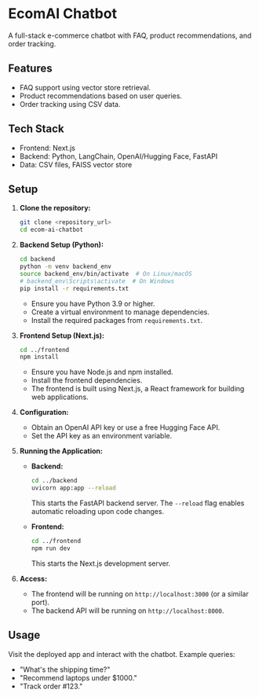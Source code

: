 # EcomAI Chatbot

A full-stack e-commerce chatbot with FAQ, product recommendations, and order tracking.

## Features

- FAQ support using vector store retrieval.
- Product recommendations based on user queries.
- Order tracking using CSV data.

## Tech Stack

- Frontend: Next.js
- Backend: Python, LangChain, OpenAI/Hugging Face, FastAPI
- Data: CSV files, FAISS vector store

## Setup

1.  **Clone the repository:**
    ```bash
    git clone <repository_url>
    cd ecom-ai-chatbot
    ```

2.  **Backend Setup (Python):**
    ```bash
    cd backend
    python -m venv backend_env
    source backend_env/bin/activate  # On Linux/macOS
    # backend_env\Scripts\activate  # On Windows
    pip install -r requirements.txt
    ```
    *   Ensure you have Python 3.9 or higher.
    *   Create a virtual environment to manage dependencies.
    *   Install the required packages from `requirements.txt`.

3.  **Frontend Setup (Next.js):**
    ```bash
    cd ../frontend
    npm install
    ```
    *   Ensure you have Node.js and npm installed.
    *   Install the frontend dependencies.
    *   The frontend is built using Next.js, a React framework for building web applications.

4.  **Configuration:**

    *   Obtain an OpenAI API key or use a free Hugging Face API.
    *   Set the API key as an environment variable.

5.  **Running the Application:**

    *   **Backend:**
        ```bash
        cd ../backend
        uvicorn app:app --reload
        ```
        This starts the FastAPI backend server. The `--reload` flag enables automatic reloading upon code changes.

    *   **Frontend:**
        ```bash
        cd ../frontend
        npm run dev
        ```
        This starts the Next.js development server.

6.  **Access:**

    *   The frontend will be running on `http://localhost:3000` (or a similar port).
    *   The backend API will be running on `http://localhost:8000`.

## Usage

Visit the deployed app and interact with the chatbot. Example queries:

- "What's the shipping time?"
- "Recommend laptops under $1000."
- "Track order #123."
